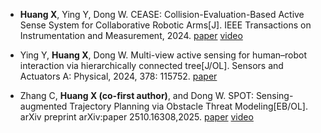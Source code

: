- **Huang X**, Ying Y, Dong W. CEASE: Collision-Evaluation-Based Active Sense System for Collaborative Robotic Arms[J]. IEEE Transactions on Instrumentation and Measurement, 2024. 
[paper](https://ieeexplore.ieee.org/document/10714430?source=authoralert)
[video](https://www.youtube.com/watch?v=4CQ0cSbRqUY)

- Ying Y, **Huang X**, Dong W. Multi-view active sensing for human–robot interaction via hierarchically connected tree[J/OL]. Sensors and Actuators A: Physical, 2024, 378: 115752.
[paper](https://www.sciencedirect.com/science/article/pii/S0924424724007465)


- Zhang C, **Huang X (co-first author)**, and Dong W. SPOT: Sensing-augmented Trajectory Planning via Obstacle Threat Modeling[EB/OL]. arXiv preprint arXiv:paper 2510.16308,2025. [paper](https://arxiv.org/abs/2510.16308)
[video](https://www.youtube.com/watch?v=t4LthVbATlY)
